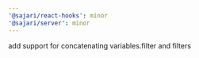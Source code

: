 ```yaml
---
'@sajari/react-hooks': minor
'@sajari/server': minor
---
```


add support for concatenating variables.filter and filters
